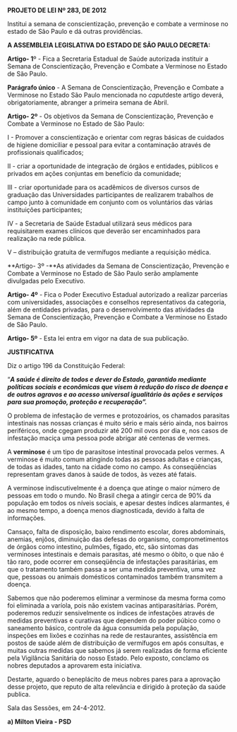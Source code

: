   

**PROJETO DE LEI Nº 283, DE 2012**

  

Institui a semana de conscientização, prevenção e combate a verminose no
estado de São Paulo e dá outras providências.

  

  

  

  

**A ASSEMBLEIA LEGISLATIVA DO ESTADO DE SÃO PAULO DECRETA:**

  

  

  

**Artigo- 1**º - Fica a Secretaria Estadual de Saúde autorizada
instituir a Semana de Conscientização, Prevenção e Combate a Verminose
no Estado de São Paulo.

  
**Parágrafo único** - A Semana de Conscientização, Prevenção e Combate a
Verminose no Estado São Paulo mencionada no *caput*deste artigo deverá,
obrigatoriamente, abranger a primeira semana de Abril.  
  
**Artigo- 2º** - Os objetivos da Semana de Conscientização, Prevenção e
Combate a Verminose no Estado de São Paulo:  
  
I - Promover a conscientização e orientar com regras básicas de cuidados
de higiene domiciliar e pessoal para evitar a contaminação através de
profissionais qualificados;  
  
II - criar a oportunidade de integração de órgãos e entidades, públicos
e privados em ações conjuntas em benefício da comunidade;  
  
III - criar oportunidade para os acadêmicos de diversos cursos de
graduação das Universidades participantes de realizarem trabalhos de
campo junto à comunidade em conjunto com os voluntários das várias
instituições participantes;  
  
IV - a Secretaria de Saúde Estadual utilizará seus médicos para
requisitarem exames clínicos que deverão ser encaminhados para
realização na rede pública.

V – distribuição gratuita de vermífugos mediante a requisição médica.

  
**Artigo- 3º -**As atividades da Semana de Conscientização, Prevenção e
Combate a Verminose no Estado de São Paulo serão amplamente divulgadas
pelo Executivo.  
  
  

  
  
  

  
  

**Artigo- 4º** - Fica o Poder Executivo Estadual autorizado a realizar
parcerias com universidades, associações e conselhos representativos da
categoria, além de entidades privadas, para o desenvolvimento das
atividades da Semana de Conscientização, Prevenção e Combate a Verminose
no Estado de São Paulo.

  
**Artigo- 5º** - Esta lei entra em vigor na data de sua publicação.

  

  

  

  

**JUSTIFICATIVA**

  

  

  

  

Diz o artigo 196 da Constituição Federal:

  

“***A saúde é direito de todos e dever do Estado, garantido mediante
políticas sociais e econômicas que visem à redução do risco de doença e
de outros agravos e ao acesso universal igualitário às ações e serviços
para sua promoção, proteção e recuperação”.***

  

O problema de infestação de vermes e protozoários, os chamados parasitas
intestinais nas nossas crianças é muito sério e mais sério ainda, nos
bairros periféricos, onde cgegam produzir até 200 mil ovos por dia e,
nos casos de infestação maciça uma pessoa pode abrigar até centenas de
vermes.

  

A **verminose** é um tipo de parasitose intestinal provocada pelos
vermes. A verminose é muito comum atingindo todas as pessoas adultas e
crianças, de todas as idades, tanto na cidade como no campo. As
conseqüências representam graves danos à saúde de todos, às vezes até
fatais.

  

A verminose indiscutivelmente é a doença que atinge o maior número de
pessoas em todo o mundo. No Brasil chega a atingir cerca de 90% da
população em todos os níveis sociais, e apesar destes índices
alarmantes, é ao mesmo tempo, a doença menos diagnosticada, devido à
falta de informações.

  

  

  

  
  
 Cansaço, falta de disposição, baixo rendimento escolar, dores
abdominais, anemias, enjôos, diminuição das defesas do organismo,
comprometimentos de órgãos como intestino, pulmões, fígado, etc, são
sintomas das verminoses intestinais e demais parasitas, até mesmo o
óbito, o que não é tão raro, pode ocorrer em conseqüência de infestações
parasitárias, em que o tratamento também passa a ser uma medida
preventiva, uma vez que, pessoas ou animais domésticos contaminados
também transmitem a doença.

Sabemos que não poderemos eliminar a verminose da mesma forma como foi
eliminada a varíola, pois não existem vacinas antiparasitárias. Porém,
poderemos reduzir sensivelmente os índices de infestações através de
medidas preventivas e curativas que dependem do poder púbico como o
saneamento básico, controle da água consumida pela população, inspeções
em lixões e cozinhas na rede de restaurantes, assistência em postos de
saúde além de distribuição de vermífugos em após consultas, e muitas
outras medidas que sabemos já serem realizadas de forma eficiente pela
Vigilância Sanitária do nosso Estado. Pelo exposto, conclamo os nobres
deputados a aprovarem esta iniciativa.

Destarte, aguardo o beneplácito de meus nobres pares para a aprovação
desse projeto, que reputo de alta relevância e dirigido à proteção da
saúde publica.

  
  

  

  

Sala das Sessões, em 24-4-2012.

  

  

  

  

  

**a) Milton Vieira - PSD**

  


